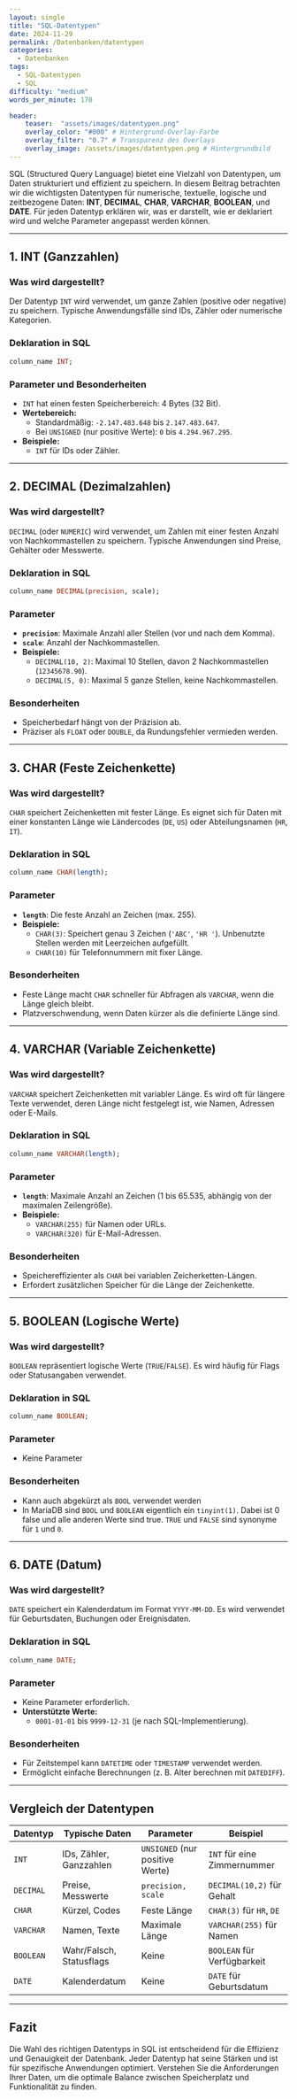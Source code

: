 ```yaml
---
layout: single
title: "SQL-Datentypen"
date: 2024-11-29
permalink: /Datenbanken/datentypen
categories: 
  - Datenbanken
tags: 
  - SQL-Datentypen
  - SQL
difficulty: "medium"
words_per_minute: 170

header:
    teaser:  "assets/images/datentypen.png"
    overlay_color: "#000" # Hintergrund-Overlay-Farbe
    overlay_filter: "0.7" # Transparenz des Overlays
    overlay_image: /assets/images/datentypen.png # Hintergrundbild
---
```


SQL (Structured Query Language) bietet eine Vielzahl von Datentypen, um Daten strukturiert und effizient zu speichern. In diesem Beitrag betrachten wir die wichtigsten Datentypen für numerische, textuelle, logische und zeitbezogene Daten: **INT**, **DECIMAL**, **CHAR**, **VARCHAR**, **BOOLEAN**, und **DATE**. Für jeden Datentyp erklären wir, was er darstellt, wie er deklariert wird und welche Parameter angepasst werden können.

---

## 1. INT (Ganzzahlen)

### **Was wird dargestellt?**
Der Datentyp `INT` wird verwendet, um ganze Zahlen (positive oder negative) zu speichern. Typische Anwendungsfälle sind IDs, Zähler oder numerische Kategorien.

### **Deklaration in SQL**
```sql
column_name INT;
```

### **Parameter und Besonderheiten**
- `INT` hat einen festen Speicherbereich: 4 Bytes (32 Bit).
- **Wertebereich:** 
  - Standardmäßig: `-2.147.483.648` bis `2.147.483.647`.
  - Bei `UNSIGNED` (nur positive Werte): `0` bis `4.294.967.295`.
- **Beispiele:**
  - `INT` für IDs oder Zähler.

---

## 2. DECIMAL (Dezimalzahlen)

### **Was wird dargestellt?**
`DECIMAL` (oder `NUMERIC`) wird verwendet, um Zahlen mit einer festen Anzahl von Nachkommastellen zu speichern. Typische Anwendungen sind Preise, Gehälter oder Messwerte.

### **Deklaration in SQL**
```sql
column_name DECIMAL(precision, scale);
```

### **Parameter**
- **`precision`**: Maximale Anzahl aller Stellen (vor und nach dem Komma).
- **`scale`**: Anzahl der Nachkommastellen.
- **Beispiele:** 
  - `DECIMAL(10, 2)`: Maximal 10 Stellen, davon 2 Nachkommastellen (`12345678.90`).
  - `DECIMAL(5, 0)`: Maximal 5 ganze Stellen, keine Nachkommastellen.

### **Besonderheiten**
- Speicherbedarf hängt von der Präzision ab.
- Präziser als `FLOAT` oder `DOUBLE`, da Rundungsfehler vermieden werden.

---

## 3. CHAR (Feste Zeichenkette)

### **Was wird dargestellt?**
`CHAR` speichert Zeichenketten mit fester Länge. Es eignet sich für Daten mit einer konstanten Länge wie Ländercodes (`DE`, `US`) oder Abteilungsnamen (`HR`, `IT`).

### **Deklaration in SQL**
```sql
column_name CHAR(length);
```

### **Parameter**
- **`length`**: Die feste Anzahl an Zeichen (max. 255).
- **Beispiele:**
  - `CHAR(3)`: Speichert genau 3 Zeichen (`'ABC'`, `'HR '`). Unbenutzte Stellen werden mit Leerzeichen aufgefüllt.
  - `CHAR(10)` für Telefonnummern mit fixer Länge.

### **Besonderheiten**
- Feste Länge macht `CHAR` schneller für Abfragen als `VARCHAR`, wenn die Länge gleich bleibt.
- Platzverschwendung, wenn Daten kürzer als die definierte Länge sind.

---

## 4. VARCHAR (Variable Zeichenkette)

### **Was wird dargestellt?**
`VARCHAR` speichert Zeichenketten mit variabler Länge. Es wird oft für längere Texte verwendet, deren Länge nicht festgelegt ist, wie Namen, Adressen oder E-Mails.

### **Deklaration in SQL**
```sql
column_name VARCHAR(length);
```

### **Parameter**
- **`length`**: Maximale Anzahl an Zeichen (1 bis 65.535, abhängig von der maximalen Zeilengröße).
- **Beispiele:**
  - `VARCHAR(255)` für Namen oder URLs.
  - `VARCHAR(320)` für E-Mail-Adressen.

### **Besonderheiten**
- Speichereffizienter als `CHAR` bei variablen Zeicherketten-Längen.
- Erfordert zusätzlichen Speicher für die Länge der Zeichenkette.

---

## 5. BOOLEAN (Logische Werte)

### **Was wird dargestellt?**
`BOOLEAN` repräsentiert logische Werte (`TRUE`/`FALSE`). Es wird häufig für Flags oder Statusangaben verwendet.

### **Deklaration in SQL**
```sql
column_name BOOLEAN;
```

### **Parameter**
- Keine Parameter

### **Besonderheiten**
- Kann auch abgekürzt als `BOOL` verwendet werden
- In MariaDB sind `BOOL` und `BOOLEAN` eigentlich ein `tinyint(1)`. Dabei ist 0 false und alle anderen Werte sind true. `TRUE` und `FALSE` sind synonyme für `1` und `0`.

---

## 6. DATE (Datum)

### **Was wird dargestellt?**
`DATE` speichert ein Kalenderdatum im Format `YYYY-MM-DD`. Es wird verwendet für Geburtsdaten, Buchungen oder Ereignisdaten.

### **Deklaration in SQL**
```sql
column_name DATE;
```

### **Parameter**
- Keine Parameter erforderlich.
- **Unterstützte Werte:**
  - `0001-01-01` bis `9999-12-31` (je nach SQL-Implementierung).

### **Besonderheiten**
- Für Zeitstempel kann `DATETIME` oder `TIMESTAMP` verwendet werden.
- Ermöglicht einfache Berechnungen (z. B. Alter berechnen mit `DATEDIFF`).

---

## Vergleich der Datentypen

| **Datentyp** | **Typische Daten**             | **Parameter**                         | **Beispiel**               |
|--------------|--------------------------------|---------------------------------------|----------------------------|
| `INT`        | IDs, Zähler, Ganzzahlen        | `UNSIGNED` (nur positive Werte)       | `INT` für eine Zimmernummer|
| `DECIMAL`    | Preise, Messwerte              | `precision, scale`                    | `DECIMAL(10,2)` für Gehalt |
| `CHAR`       | Kürzel, Codes                 | Feste Länge                            | `CHAR(3)` für `HR`, `DE`   |
| `VARCHAR`    | Namen, Texte                  | Maximale Länge                         | `VARCHAR(255)` für Namen   |
| `BOOLEAN`    | Wahr/Falsch, Statusflags      | Keine                                  | `BOOLEAN` für Verfügbarkeit|
| `DATE`       | Kalenderdatum                 | Keine                                  | `DATE` für Geburtsdatum    |

---

## Fazit

Die Wahl des richtigen Datentyps in SQL ist entscheidend für die Effizienz und Genauigkeit der Datenbank. Jeder Datentyp hat seine Stärken und ist für spezifische Anwendungen optimiert. Verstehen Sie die Anforderungen Ihrer Daten, um die optimale Balance zwischen Speicherplatz und Funktionalität zu finden.


